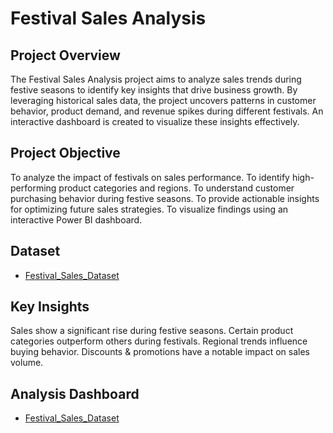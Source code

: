 # Festival Sales Analysis

## Project Overview
The Festival Sales Analysis project aims to analyze sales trends during festive seasons to identify key insights that drive business growth. By leveraging historical sales data, the project uncovers patterns in customer behavior, product demand, and revenue spikes during different festivals. An interactive dashboard is created to visualize these insights effectively.

## Project Objective
To analyze the impact of festivals on sales performance.
To identify high-performing product categories and regions.
To understand customer purchasing behavior during festive seasons.
To provide actionable insights for optimizing future sales strategies.
To visualize findings using an interactive Power BI dashboard.

## Dataset
- <a href="https://github.com/Tathagata20/Festival_Sales_Data_Analysis/tree/main/Dataset">Festival_Sales_Dataset</a>

## Key Insights
Sales show a significant rise during festive seasons.
Certain product categories outperform others during festivals.
Regional trends influence buying behavior.
Discounts & promotions have a notable impact on sales volume.

## Analysis Dashboard
- <a href="https://github.com/Tathagata20/Festival_Sales_Data_Analysis/tree/main/Dataset">Festival_Sales_Dataset</a>

